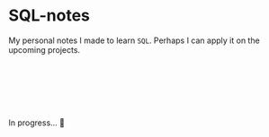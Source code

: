 # SQL-notes
My personal notes I made to learn `SQL`.
Perhaps I can apply it on the upcoming projects.

<br>
<br>
<br>
<br>
<br>

In progress... 🙂
